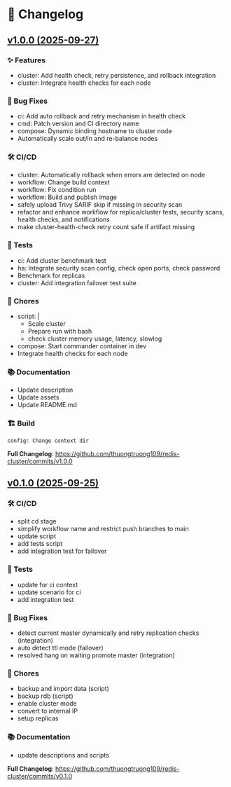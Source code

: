 # 📝 Changelog

## [v1.0.0 (2025-09-27)](https://github.com/thuongtruong109/redis-cluster/releases/tag/v1.0.0)

### ✨ Features

- cluster: Add health check, retry persistence, and rollback integration
- cluster: Integrate health checks for each node

### 🐛 Bug Fixes

- ci: Add auto rollback and retry mechanism in health check
- cmd: Patch version and CI directory name
- compose: Dynamic binding hostname to cluster node
- Automatically scale out/in and re-balance nodes

### 🛠️ CI/CD

- cluster: Automatically rollback when errors are detected on node
- workflow: Change build context
- workflow: Fix condition run
- workflow: Build and publish image
- safely upload Trivy SARIF skip if missing in security scan
- refactor and enhance workflow for replica/cluster tests, security scans, health checks, and notifications
- make cluster-health-check retry count safe if artifact missing

### 🧪 Tests

- ci: Add cluster benchmark test
- ha: Integrate security scan config, check open ports, check password
- Benchmark for replicas
- cluster: Add integration failover test suite

### 🧹 Chores

- script: |
  - Scale cluster
  - Prepare run with bash
  - check cluster memory usage, latency, slowlog
- compose: Start commander container in dev
- Integrate health checks for each node

### 📚 Documentation

- Update description
- Update assets
- Update README.md

### 🏗️ Build

    config: Change context dir

**Full Changelog**: https://github.com/thuongtruong109/redis-cluster/commits/v1.0.0

## [v0.1.0 (2025-09-25)](https://github.com/thuongtruong109/redis-cluster/releases/tag/v0.1.0)

### 🛠️ CI/CD

- split cd stage
- simplify workflow name and restrict push branches to main
- update script
- add tests script
- add integration test for failover

### 🧪 Tests

- update for ci context
- update scenario for ci
- add integration test

### 🐛 Bug Fixes

- detect current master dynamically and retry replication checks (integration)
- auto detect ttl mode (failover)
- resolved hang on waiting promote master (integration)

### 🧹 Chores

- backup and import data (script)
- backup rdb (script)
- enable cluster mode
- convert to internal IP
- setup replicas

### 📚 Documentation

- update descriptions and scripts

**Full Changelog**: https://github.com/thuongtruong109/redis-cluster/commits/v0.1.0
